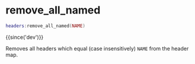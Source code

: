 # remove_all_named

```lua
headers:remove_all_named(NAME)
```

{{since('dev')}}

Removes all headers which equal (case insensitively) `NAME` from the header map.


